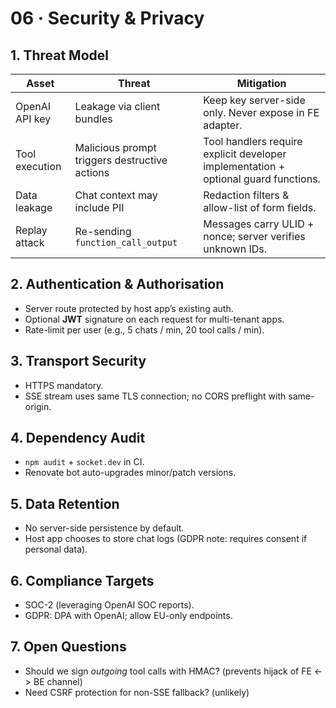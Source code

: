 # 06 · Security & Privacy

## 1. Threat Model

| Asset          | Threat                                        | Mitigation                                                                          |
| -------------- | --------------------------------------------- | ----------------------------------------------------------------------------------- |
| OpenAI API key | Leakage via client bundles                    | Keep key server-side only. Never expose in FE adapter.                              |
| Tool execution | Malicious prompt triggers destructive actions | Tool handlers require explicit developer implementation + optional guard functions. |
| Data leakage   | Chat context may include PII                  | Redaction filters & allow-list of form fields.                                      |
| Replay attack  | Re-sending `function_call_output`             | Messages carry ULID + nonce; server verifies unknown IDs.                           |

## 2. Authentication & Authorisation

- Server route protected by host app’s existing auth.
- Optional **JWT** signature on each request for multi-tenant apps.
- Rate-limit per user (e.g., 5 chats / min, 20 tool calls / min).

## 3. Transport Security

- HTTPS mandatory.
- SSE stream uses same TLS connection; no CORS preflight with same-origin.

## 4. Dependency Audit

- `npm audit` + `socket.dev` in CI.
- Renovate bot auto-upgrades minor/patch versions.

## 5. Data Retention

- No server-side persistence by default.
- Host app chooses to store chat logs (GDPR note: requires consent if personal data).

## 6. Compliance Targets

- SOC-2 (leveraging OpenAI SOC reports).
- GDPR: DPA with OpenAI; allow EU-only endpoints.

## 7. Open Questions

- Should we sign _outgoing_ tool calls with HMAC? (prevents hijack of FE <-> BE channel)
- Need CSRF protection for non-SSE fallback? (unlikely)
